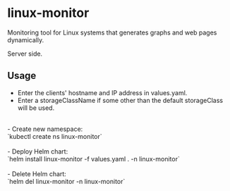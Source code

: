 # linux-monitor

Monitoring tool for Linux systems that generates graphs and web pages dynamically.

Server side.

## Usage

- Enter the clients' hostname and IP address in values.yaml.<br>
- Enter a storageClassName if some other than the default storageClass will be used.<br>
<br>
- Create new namespace:<br>
`kubectl create ns linux-monitor`<br>
<br>
- Deploy Helm chart:<br>
`helm install linux-monitor -f values.yaml . -n linux-monitor`<br>
<br>
- Delete Helm chart:<br>
`helm del linux-monitor -n linux-monitor`<br>


